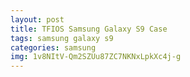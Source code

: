 ```yaml
---
layout: post
title: TFIOS Samsung Galaxy S9 Case
tags: samsung galaxy s9
categories: samsung
img: 1v8NItV-Qm2SZUu87ZC7NKNxLpkXc4j-g
---
```

